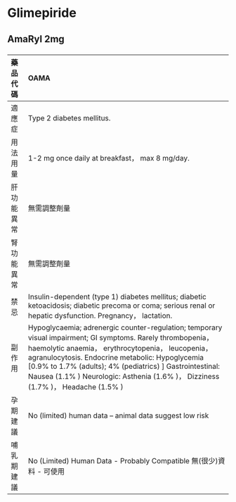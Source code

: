 # Glimepiride

## AmaRyl 2mg

##### 

| 藥品代碼   | OAMA                                                                                                                                                                                                                                                                                                                                                                 |
|:-----------|:---------------------------------------------------------------------------------------------------------------------------------------------------------------------------------------------------------------------------------------------------------------------------------------------------------------------------------------------------------------------|
| 適應症     | Type 2 diabetes mellitus.                                                                                                                                                                                                                                                                                                                                            |
| 用法用量   | 1-2 mg once daily at breakfast， max 8 mg/day.                                                                                                                                                                                                                                                                                                                       |
| 肝功能異常 | 無需調整劑量                                                                                                                                                                                                                                                                                                                                                         |
| 腎功能異常 | 無需調整劑量                                                                                                                                                                                                                                                                                                                                                         |
| 禁忌       | Insulin-dependent (type 1) diabetes mellitus; diabetic ketoacidosis; diabetic precoma or coma; serious renal or hepatic dysfunction. Pregnancy， lactation.                                                                                                                                                                                                          |
| 副作用     | Hypoglycaemia; adrenergic counter-regulation; temporary visual impairment; GI symptoms. Rarely thrombopenia， haemolytic anaemia， erythrocytopenia， leucopenia， agranulocytosis. Endocrine metabolic: Hypoglycemia [0.9% to 1.7% (adults); 4% (pediatrics) ] Gastrointestinal: Nausea (1.1% ) Neurologic: Asthenia (1.6% )， Dizziness (1.7% )， Headache (1.5% ) |
| 孕期建議   | No (limited) human data – animal data suggest low risk                                                                                                                                                                                                                                                                                                               |
| 哺乳期建議 | No (Limited) Human Data - Probably Compatible 無(很少)資料 - 可使用                                                                                                                                                                                                                                                                                                  |


